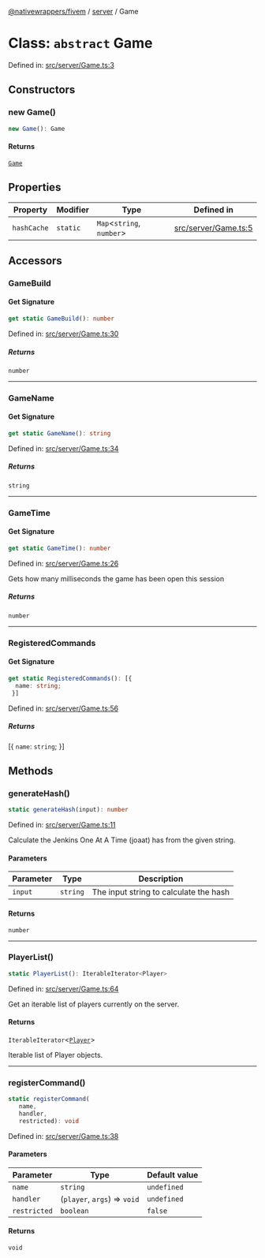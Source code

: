 [@nativewrappers/fivem](../../README.md) / [server](../README.md) / Game

# Class: `abstract` Game

Defined in: [src/server/Game.ts:3](https://github.com/nativewrappers/nativewrappers/blob/4bf6e80cad9d1396d4cdc3ea16cf4f39993ed50e/src/server/Game.ts#L3)

## Constructors

### new Game()

```ts
new Game(): Game
```

#### Returns

[`Game`](Game.md)

## Properties

| Property | Modifier | Type | Defined in |
| ------ | ------ | ------ | ------ |
| <a id="hashcache"></a> `hashCache` | `static` | `Map`\<`string`, `number`\> | [src/server/Game.ts:5](https://github.com/nativewrappers/nativewrappers/blob/4bf6e80cad9d1396d4cdc3ea16cf4f39993ed50e/src/server/Game.ts#L5) |

## Accessors

### GameBuild

#### Get Signature

```ts
get static GameBuild(): number
```

Defined in: [src/server/Game.ts:30](https://github.com/nativewrappers/nativewrappers/blob/4bf6e80cad9d1396d4cdc3ea16cf4f39993ed50e/src/server/Game.ts#L30)

##### Returns

`number`

***

### GameName

#### Get Signature

```ts
get static GameName(): string
```

Defined in: [src/server/Game.ts:34](https://github.com/nativewrappers/nativewrappers/blob/4bf6e80cad9d1396d4cdc3ea16cf4f39993ed50e/src/server/Game.ts#L34)

##### Returns

`string`

***

### GameTime

#### Get Signature

```ts
get static GameTime(): number
```

Defined in: [src/server/Game.ts:26](https://github.com/nativewrappers/nativewrappers/blob/4bf6e80cad9d1396d4cdc3ea16cf4f39993ed50e/src/server/Game.ts#L26)

Gets how many milliseconds the game has been open this session

##### Returns

`number`

***

### RegisteredCommands

#### Get Signature

```ts
get static RegisteredCommands(): [{
  name: string;
 }]
```

Defined in: [src/server/Game.ts:56](https://github.com/nativewrappers/nativewrappers/blob/4bf6e80cad9d1396d4cdc3ea16cf4f39993ed50e/src/server/Game.ts#L56)

##### Returns

\[\{
  `name`: `string`;
 \}\]

## Methods

### generateHash()

```ts
static generateHash(input): number
```

Defined in: [src/server/Game.ts:11](https://github.com/nativewrappers/nativewrappers/blob/4bf6e80cad9d1396d4cdc3ea16cf4f39993ed50e/src/server/Game.ts#L11)

Calculate the Jenkins One At A Time (joaat) has from the given string.

#### Parameters

| Parameter | Type | Description |
| ------ | ------ | ------ |
| `input` | `string` | The input string to calculate the hash |

#### Returns

`number`

***

### PlayerList()

```ts
static PlayerList(): IterableIterator<Player>
```

Defined in: [src/server/Game.ts:64](https://github.com/nativewrappers/nativewrappers/blob/4bf6e80cad9d1396d4cdc3ea16cf4f39993ed50e/src/server/Game.ts#L64)

Get an iterable list of players currently on the server.

#### Returns

`IterableIterator`\<[`Player`](Player.md)\>

Iterable list of Player objects.

***

### registerCommand()

```ts
static registerCommand(
   name, 
   handler, 
   restricted): void
```

Defined in: [src/server/Game.ts:38](https://github.com/nativewrappers/nativewrappers/blob/4bf6e80cad9d1396d4cdc3ea16cf4f39993ed50e/src/server/Game.ts#L38)

#### Parameters

| Parameter | Type | Default value |
| ------ | ------ | ------ |
| `name` | `string` | `undefined` |
| `handler` | (`player`, `args`) => `void` | `undefined` |
| `restricted` | `boolean` | `false` |

#### Returns

`void`
